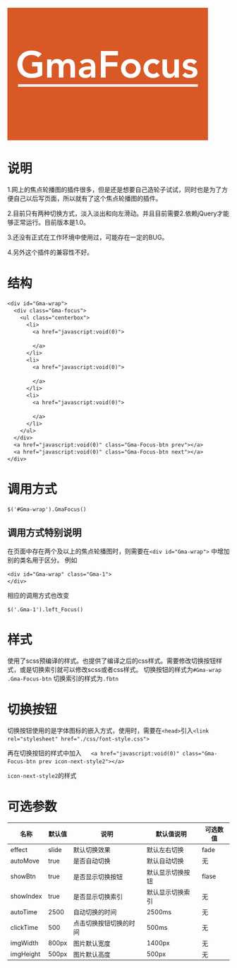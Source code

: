 ![picture_1](logo_design.png)

# 说明

1.网上的焦点轮播图的插件很多，但是还是想要自己造轮子试试，同时也是为了方便自己以后写页面，所以就有了这个焦点轮播图的插件。

2.目前只有两种切换方式，淡入淡出和向左滑动。并且目前需要2.依赖jQuery才能够正常运行。目前版本是1.0。

3.还没有正式在工作环境中使用过，可能存在一定的BUG。

4.另外这个插件的兼容性不好。

# 结构

```
<div id="Gma-wrap">
  <div class="Gma-focus">
    <ul class="centerbox">
      <li>
        <a href="javascript:void(0)">
        
        </a>
      </li>
      <li>
        <a href="javascript:void(0)">
        
        </a>
      </li>
      <li>
        <a href="javascript:void(0)">
      
        </a>
      </li>
    </ul>
  </div>
  <a href="javascript:void(0)" class="Gma-Focus-btn prev"></a>
  <a href="javascript:void(0)" class="Gma-Focus-btn next"></a>
</div>
```

# 调用方式

```
$('#Gma-wrap').GmaFocus()
```

## 调用方式特别说明

在页面中存在两个及以上的焦点轮播图时，则需要在```<div id="Gma-wrap">``` 中增加别的类名用于区分。
例如
```
<div id="Gma-wrap" class="Gma-1">
</div>

```
相应的调用方式也改变

```
$('.Gma-1').left_Focus()
```

# 样式

使用了scss预编译的样式。也提供了编译之后的css样式。需要修改切换按钮样式，或是切换索引就可以修改scss或者css样式。
切换按钮的样式为`#Gma-wrap .Gma-Focus-btn`
切换索引的样式为`.fbtn`

# 切换按钮

切换按钮使用的是字体图标的嵌入方式，使用时，需要在`<head>`引入`<link rel="stylesheet" href="./css/font-style.css">`

再在切换按钮的样式中加入`	<a href="javascript:void(0)" class="Gma-Focus-btn prev icon-next-style2"></a>`

`icon-next-style2`的样式

# 可选参数
| 名称 | 默认值 | 说明 | 默认值说明 | 可选数值 |
| ------ | ------ | ------ | ------ | ------ |
| effect | slide | 默认切换效果 | 默认左右切换 | fade |
| autoMove | true | 是否自动切换 | 默认自动切换 | 无 |
| showBtn | true | 是否显示切换按钮 | 默认显示切换按钮 | flase |
| showIndex | true | 是否显示切换索引 | 默认显示切换索引 | 无 |
| autoTime | 2500 | 自动切换的时间 | 2500ms | 无 |
| clickTime | 500 | 点击切换按钮切换的时间 | 500ms | 无 |
| imgWidth | 800px | 图片默认宽度 | 1400px | 无 |
| imgHeight | 500px | 图片默认高度 | 500px | 无 |
